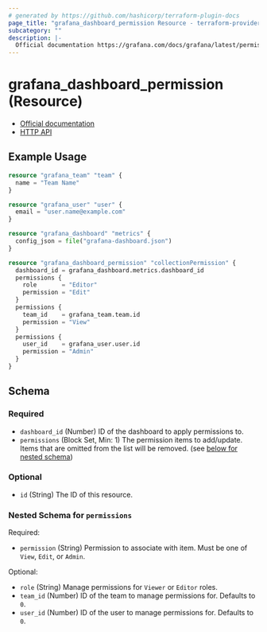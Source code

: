 ```yaml
---
# generated by https://github.com/hashicorp/terraform-plugin-docs
page_title: "grafana_dashboard_permission Resource - terraform-provider-grafana"
subcategory: ""
description: |-
  Official documentation https://grafana.com/docs/grafana/latest/permissions/dashboard_folder_permissions/HTTP API https://grafana.com/docs/grafana/latest/http_api/dashboard_permissions/
---
```


# grafana_dashboard_permission (Resource)

* [Official documentation](https://grafana.com/docs/grafana/latest/permissions/dashboard_folder_permissions/)
* [HTTP API](https://grafana.com/docs/grafana/latest/http_api/dashboard_permissions/)

## Example Usage

```terraform
resource "grafana_team" "team" {
  name = "Team Name"
}

resource "grafana_user" "user" {
  email = "user.name@example.com"
}

resource "grafana_dashboard" "metrics" {
  config_json = file("grafana-dashboard.json")
}

resource "grafana_dashboard_permission" "collectionPermission" {
  dashboard_id = grafana_dashboard.metrics.dashboard_id
  permissions {
    role       = "Editor"
    permission = "Edit"
  }
  permissions {
    team_id    = grafana_team.team.id
    permission = "View"
  }
  permissions {
    user_id    = grafana_user.user.id
    permission = "Admin"
  }
}
```

<!-- schema generated by tfplugindocs -->
## Schema

### Required

- `dashboard_id` (Number) ID of the dashboard to apply permissions to.
- `permissions` (Block Set, Min: 1) The permission items to add/update. Items that are omitted from the list will be removed. (see [below for nested schema](#nestedblock--permissions))

### Optional

- `id` (String) The ID of this resource.

<a id="nestedblock--permissions"></a>
### Nested Schema for `permissions`

Required:

- `permission` (String) Permission to associate with item. Must be one of `View`, `Edit`, or `Admin`.

Optional:

- `role` (String) Manage permissions for `Viewer` or `Editor` roles.
- `team_id` (Number) ID of the team to manage permissions for. Defaults to `0`.
- `user_id` (Number) ID of the user to manage permissions for. Defaults to `0`.


